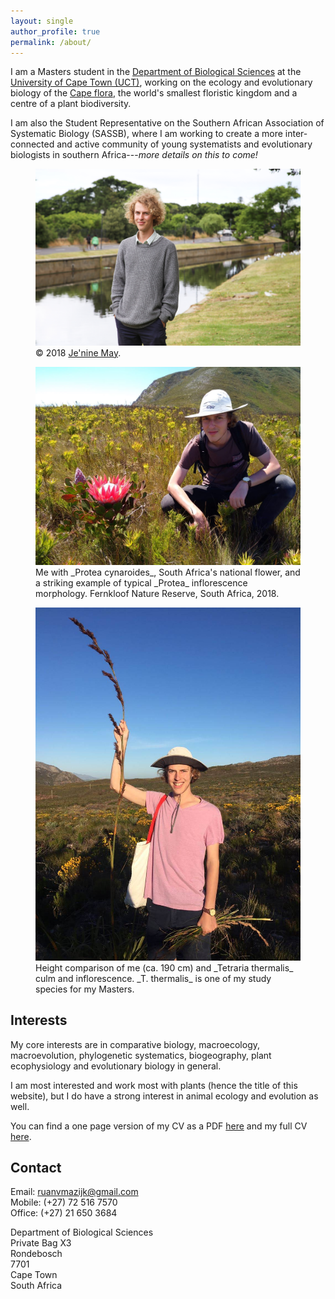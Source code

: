 ```yaml
---
layout: single
author_profile: true
permalink: /about/
---
```


<!--
  <img src="/assets/images/logos/UCT.png" align="right" width="60" />
  <img src="/assets/images/logos/BIO.png" align="right" width="60" />
-->

I am a Masters student in the [Department of Biological Sciences](http://www.biologicalsciences.uct.ac.za/) at the [University of Cape Town (UCT)](http://www.uct.ac.za/), working on the ecology and evolutionary biology of the [Cape flora](https://en.wikipedia.org/wiki/Cape_Floristic_Region), the world's smallest floristic kingdom and a centre of a plant biodiversity.

I am also the Student Representative on the Southern African Association of Systematic Biology (SASSB), where I am working to create a more inter-connected and active community of young systematists and evolutionary biologists in southern Africa---_more details on this to come!_

<!-- <img src="/assets/images/logos/SASSB.png" align="right" width="60" /> -->

<figure>
  <img src="assets/images/JM_UCT-WaterSA-Student-Ruan-van-Mazijk-4.jpg" />
  <figcaption>© 2018 <a href="https://www.linkedin.com/in/je-nine-may-4619a119/">Je'nine May</a>.</figcaption>
</figure>

<figure>
  <img src="/assets/images/me-w-P-cynaroides.jpg" />
  <figcaption>Me with _Protea cynaroides_, South Africa's national flower, and a striking example of typical _Protea_ inflorescence morphology. Fernkloof Nature Reserve, South Africa, 2018.</figcaption>
</figure>

<figure>
  <img src="assets/images/me-w-T-thermalis.jpg" />
  <figcaption>Height comparison of me (ca. 190 cm) and _Tetraria thermalis_ culm and inflorescence. _T. thermalis_ is one of my study species for my Masters.</figcaption>
</figure>

## Interests

My core interests are in comparative biology, macroecology, macroevolution, 
phylogenetic systematics, biogeography, plant ecophysiology and evolutionary biology in general.

I am most interested and work most with plants (hence the title of this 
website), but I do have a strong interest in animal ecology and evolution as 
well.

<!-- My -->

You can find a one page version of my CV as a PDF [here](/cv/RvanMazijk_CV_1p.pdf) and my full CV [here](/cv/RvanMazijk_CV_full.pdf).

## Contact

Email: <ruanvmazijk@gmail.com> <br>
Mobile: (+27) 72 516 7570 <br>
Office: (+27) 21 650 3684 <br>

Department of Biological Sciences <br>
Private Bag X3 <br>
Rondebosch <br>
7701 <br>
Cape Town <br>
South Africa

<!--
  - label: "Twitter"
    icon : "fab fa-fw fa-twitter-square"
    url  : "https://twitter.com/rvanmazijk"
  - label: "Facebook"
    icon : "fab fa-fw fa-facebook-square"
    url  : "https://www.facebook.com/ruan.vanmazijk"
  - label: "Instagram"
    icon : "fab fa-fw fa-instagram"
    url  : "https://instagram.com/rvanmazijk"
  - label: "GitHub"
    icon : "fab fa-fw fa-github"
    url  : "https://github.com/rvanmazijk"
  - label: "LinkedIn"
    icon : "fab fa-fw fa-linkedin"
    url  : "https://www.linkedin.com/in/ruan-van-mazijk-4a04b0127/"
  - label: "ResearchGate"
    icon : "fab fa-fw fa-researchgate"
    url  : "https://www.researchgate.net/profile/Ruan_Van_Mazijk"
  - label: "Mendeley"
    icon : "fab fa-fw fa-mendeley"
    url  : "https://www.mendeley.com/profiles/ruan-van-mazijk/"
-->
